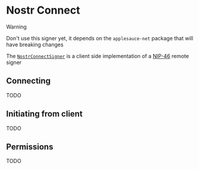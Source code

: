 # Nostr Connect

> [!WARNING]
> Don't use this signer yet, it depends on the `applesauce-net` package that will have breaking changes

The [`NostrConnectSigner`](https://hzrd149.github.io/applesauce/typedoc/classes/applesauce_signer.NostrConnectSigner.html) is a client side implementation of a [NIP-46](https://github.com/nostr-protocol/nips/blob/master/46.md) remote signer

## Connecting

TODO

## Initiating from client

TODO

## Permissions

TODO
